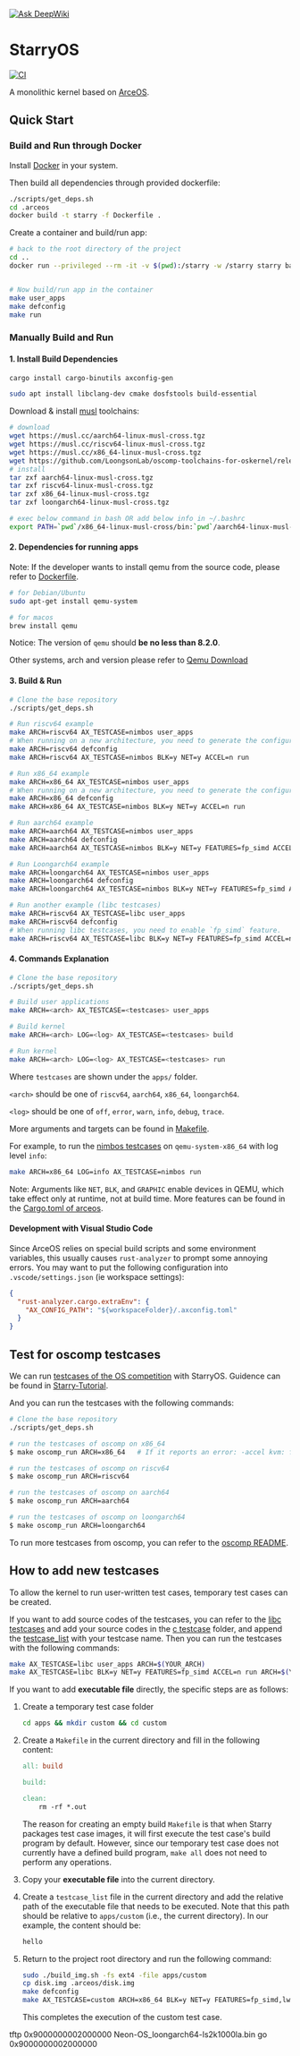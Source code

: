 [![Ask DeepWiki](https://deepwiki.com/badge.svg)](https://deepwiki.com/oscomp/starry-next)
# StarryOS

[![CI](https://github.com/arceos-org/starry-next/actions/workflows/ci.yml/badge.svg?branch=main)](https://github.com/arceos-org/starry-next/actions/workflows/ci.yml)

A monolithic kernel based on [ArceOS](https://github.com/arceos-org/arceos).

## Quick Start

### Build and Run through Docker
Install [Docker](https://www.docker.com/) in your system.

Then build all dependencies through provided dockerfile:

```bash
./scripts/get_deps.sh
cd .arceos
docker build -t starry -f Dockerfile .
```

Create a container and build/run app:
```bash
# back to the root directory of the project
cd ..
docker run --privileged --rm -it -v $(pwd):/starry -w /starry starry bash


# Now build/run app in the container
make user_apps
make defconfig
make run
```

### Manually Build and Run

#### 1. Install Build Dependencies

```bash
cargo install cargo-binutils axconfig-gen

sudo apt install libclang-dev cmake dosfstools build-essential
```

Download & install [musl](https://musl.cc) toolchains:

```bash
# download
wget https://musl.cc/aarch64-linux-musl-cross.tgz
wget https://musl.cc/riscv64-linux-musl-cross.tgz
wget https://musl.cc/x86_64-linux-musl-cross.tgz
wget https://github.com/LoongsonLab/oscomp-toolchains-for-oskernel/releases/download/loongarch64-linux-musl-cross-gcc-13.2.0/loongarch64-linux-musl-cross.tgz
# install
tar zxf aarch64-linux-musl-cross.tgz
tar zxf riscv64-linux-musl-cross.tgz
tar zxf x86_64-linux-musl-cross.tgz
tar zxf loongarch64-linux-musl-cross.tgz

# exec below command in bash OR add below info in ~/.bashrc
export PATH=`pwd`/x86_64-linux-musl-cross/bin:`pwd`/aarch64-linux-musl-cross/bin:`pwd`/riscv64-linux-musl-cross/bin:`pwd`/loongarch64-linux-musl-cross/bin:$PATH
```

#### 2. Dependencies for running apps
Note: If the developer wants to install qemu from the source code, please refer to [Dockerfile](.devcontainer/Dockerfile).

```bash
# for Debian/Ubuntu
sudo apt-get install qemu-system
```

```bash
# for macos
brew install qemu
```

Notice: The version of `qemu` should **be no less than 8.2.0**.

Other systems, arch and version please refer to [Qemu Download](https://www.qemu.org/download/#linux)

#### 3. Build & Run

```bash
# Clone the base repository
./scripts/get_deps.sh

# Run riscv64 example
make ARCH=riscv64 AX_TESTCASE=nimbos user_apps
# When running on a new architecture, you need to generate the configuration file again.
make ARCH=riscv64 defconfig
make ARCH=riscv64 AX_TESTCASE=nimbos BLK=y NET=y ACCEL=n run

# Run x86_64 example
make ARCH=x86_64 AX_TESTCASE=nimbos user_apps
# When running on a new architecture, you need to generate the configuration file again.
make ARCH=x86_64 defconfig
make ARCH=x86_64 AX_TESTCASE=nimbos BLK=y NET=y ACCEL=n run

# Run aarch64 example
make ARCH=aarch64 AX_TESTCASE=nimbos user_apps
make ARCH=aarch64 defconfig
make ARCH=aarch64 AX_TESTCASE=nimbos BLK=y NET=y FEATURES=fp_simd ACCEL=n run

# Run Loongarch64 example
make ARCH=loongarch64 AX_TESTCASE=nimbos user_apps
make ARCH=loongarch64 defconfig
make ARCH=loongarch64 AX_TESTCASE=nimbos BLK=y NET=y FEATURES=fp_simd ACCEL=n run

# Run another example (libc testcases)
make ARCH=riscv64 AX_TESTCASE=libc user_apps
make ARCH=riscv64 defconfig
# When running libc testcases, you need to enable `fp_simd` feature.
make ARCH=riscv64 AX_TESTCASE=libc BLK=y NET=y FEATURES=fp_simd ACCEL=n run
```

#### 4. Commands Explanation

```bash
# Clone the base repository
./scripts/get_deps.sh

# Build user applications
make ARCH=<arch> AX_TESTCASE=<testcases> user_apps

# Build kernel
make ARCH=<arch> LOG=<log> AX_TESTCASE=<testcases> build

# Run kernel
make ARCH=<arch> LOG=<log> AX_TESTCASE=<testcases> run
```

Where `testcases` are shown under the `apps/` folder.

`<arch>` should be one of `riscv64`, `aarch64`, `x86_64`, `loongarch64`.

`<log>` should be one of `off`, `error`, `warn`, `info`, `debug`, `trace`.

More arguments and targets can be found in [Makefile](./Makefile).

For example, to run the [nimbos testcases](apps/nimbos/) on `qemu-system-x86_64` with log level `info`:

```bash
make ARCH=x86_64 LOG=info AX_TESTCASE=nimbos run
```

Note: Arguments like `NET`, `BLK`, and `GRAPHIC` enable devices in QEMU, which take effect only at runtime, not at build time. More features can be found in the [Cargo.toml of arceos](https://github.com/oscomp/arceos/blob/main/ulib/axstd/Cargo.toml).

#### Development with Visual Studio Code

Since ArceOS relies on special build scripts and some environment variables, this usually causes `rust-analyzer` to prompt some annoying errors. You may want to put the following configuration into `.vscode/settings.json` (ie workspace settings):
```json
{
  "rust-analyzer.cargo.extraEnv": {
    "AX_CONFIG_PATH": "${workspaceFolder}/.axconfig.toml"
  }
}
```

## Test for oscomp testcases

We can run [testcases of the OS competition](https://github.com/oscomp/testsuits-for-oskernel/tree/pre-2025) with StarryOS. Guidence can be found in [Starry-Tutorial](https://azure-stars.github.io/Starry-Tutorial-Book/ch03-02.html). 


And you can run the testcases with the following commands:

```bash
# Clone the base repository
./scripts/get_deps.sh

# run the testcases of oscomp on x86_64
$ make oscomp_run ARCH=x86_64   # If it reports an error: -accel kvm: failed to initialize kvm: Permission denied, please add `ACCEL=n` argument.

# run the testcases of oscomp on riscv64
$ make oscomp_run ARCH=riscv64

# run the testcases of oscomp on aarch64
$ make oscomp_run ARCH=aarch64

# run the testcases of oscomp on loongarch64
$ make oscomp_run ARCH=loongarch64
```

To run more testcases from oscomp, you can refer to the [oscomp README](./apps/oscomp/README.md).

## How to add new testcases

To allow the kernel to run user-written test cases, temporary test cases can be created. 


If you want to add source codes of the testcases, you can refer to the [libc testcases](./apps/libc) and add your source codes in the [c testcase](./apps/libc/c/) folder, and append the [testcase_list](./apps/libc/testcase_list) with your testcase name. Then you can run the testcases with the following commands:

```sh
make AX_TESTCASE=libc user_apps ARCH=$(YOUR_ARCH)
make AX_TESTCASE=libc BLK=y NET=y FEATURES=fp_simd ACCEL=n run ARCH=$(YOUR_ARCH)
```

If you want to add **executable file** directly, the specific steps are as follows:

   1. Create a temporary test case folder

      ```sh
      cd apps && mkdir custom && cd custom
      ```

   2. Create a `Makefile` in the current directory and fill in the following content:

      ```makefile
      all: build

      build:

      clean:
          rm -rf *.out
      ```

      The reason for creating an empty build `Makefile` is that when Starry packages test case images, it will first execute the test case's build program by default. However, since our temporary test case does not currently have a defined build program, `make all` does not need to perform any operations.

   3. Copy your **executable file** into the current directory.

   4. Create a `testcase_list` file in the current directory and add the relative path of the executable file that needs to be executed. Note that this path should be relative to `apps/custom` (i.e., the current directory). In our example, the content should be:

      ```sh
      hello
      ```

   5. Return to the project root directory and run the following command:

      ```sh
      sudo ./build_img.sh -fs ext4 -file apps/custom
      cp disk.img .arceos/disk.img
      make defconfig
      make AX_TESTCASE=custom ARCH=x86_64 BLK=y NET=y FEATURES=fp_simd,lwext4_rs LOG=off ACCEL=n run
      ```

      This completes the execution of the custom test case.

tftp 0x9000000002000000 Neon-OS_loongarch64-ls2k1000la.bin
go 0x9000000002000000
